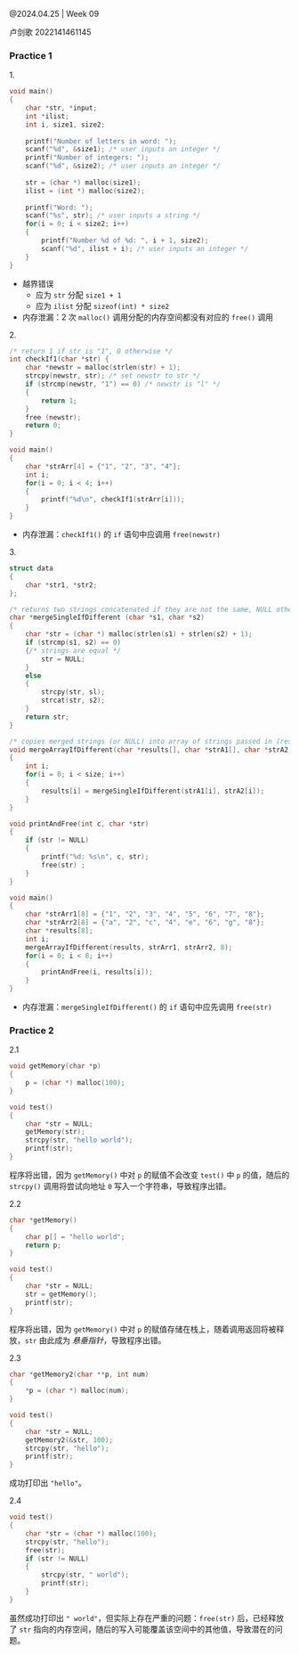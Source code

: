 @2024.04.25 | Week 09

卢剑歌 2022141461145

### Practice 1

1\.

```c
void main()
{
	char *str, *input;
	int *ilist;
	int i, size1, size2;
	
	printf("Number of letters in word: ");
	scanf("%d", &size1); /* user inputs an integer */
	printf("Number of integers: ");
	scanf("%d", &size2); /* user inputs an integer */
	
	str = (char *) malloc(size1);
	ilist = (int *) malloc(size2);
	
	printf("Word: ");
	scanf("%s", str); /* user inputs a string */
	for(i = 0; i < size2; i++)
	{
		printf("Number %d of %d: ", i + 1, size2);
		scanf("%d", ilist + i); /* user inputs an integer */
	}
}
```

- 越界错误
	- 应为 `str` 分配 `size1 + 1`
	- 应为 `ilist` 分配 `sizeof(int) * size2`
- 内存泄漏：2 次 `malloc()` 调用分配的内存空间都没有对应的 `free()` 调用

2\.

```c
/* return 1 if str is "1", 0 otherwise */
int checkIf1(char *str) {
	char *newstr = malloc(strlen(str) + 1);
	strcpy(newstr, str); /* set newstr to str */
	if (strcmp(newstr, "1") == 0) /* newstr is "l" */
	{
		return 1;
	}
	free (newstr);
	return 0;
}

void main()
{
	char *strArr[4] = {"1", "2", "3", "4"};
	int i;
	for(i = 0; i < 4; i++)
	{
		printf("%d\n", checkIf1(strArr[i]));
	}
}
```

- 内存泄漏：`checkIf1()` 的 `if` 语句中应调用 `free(newstr)`

3\.

```c
struct data 
{
	char *str1, *str2;
};

/* returns two strings concatenated if they are not the same, NULL otherwise */
char *mergeSingleIfDifferent (char *s1, char *s2)
{
	char *str = (char *) malloc(strlen(s1) + strlen(s2) + 1);
	if (strcmp(s1, s2) == 0)
	{/* strings are equal */
		str = NULL;
	}
	else
	{
		strcpy(str, sl);
		strcat(str, s2);
	}
	return str;
}

/* copies merged strings (or NULL) into array of strings passed in (results) */
void mergeArrayIfDifferent(char *results[], char *strA1[], char *strA2[], int size)
{
	int i;
	for(i = 0; i < size; i++)
	{
		results[i] = mergeSingleIfDifferent(strA1[i], strA2[i]);
	}
}

void printAndFree(int c, char *str)
{
	if (str != NULL)
	{
		printf("%d: %s\n", c, str);
		free(str) ;
	}
}

void main()
{
	char *strArr1[8] = {"1", "2", "3", "4", "5", "6", "7", "8"};
	char *strArr2[8] = {"a", "2", "c", "4", "e", "6", "g", "8"};
	char *results[8];
	int i;
	mergeArrayIfDifferent(results, strArr1, strArr2, 8);
	for(i = 0; i < 8; i++)
	{
		printAndFree(i, results[i]);
	}
}
```

- 内存泄漏：`mergeSingleIfDifferent()` 的 `if` 语句中应先调用 `free(str)`

### Practice 2

2.1

```c
void getMemory(char *p)
{
	p = (char *) malloc(100);
}

void test()
{
	char *str = NULL;
	getMemory(str);
	strcpy(str, "hello world");
	printf(str);
}
```

程序将出错，因为 `getMemory()` 中对 `p` 的赋值不会改变 `test()` 中 `p` 的值，随后的 `strcpy()` 调用将尝试向地址 `0` 写入一个字符串，导致程序出错。

2.2

```c
char *getMemory()
{
	char p[] = "hello world";
	return p;
}

void test()
{
	char *str = NULL;
	str = getMemory();
	printf(str);
}
```

程序将出错，因为 `getMemory()` 中对 `p` 的赋值存储在栈上，随着调用返回将被释放，`str` 由此成为 *悬垂指针*，导致程序出错。

2.3

```c
char *getMemory2(char **p, int num)
{
	*p = (char *) malloc(num);
}

void test()
{
	char *str = NULL;
	getMemory2(&str, 100);
	strcpy(str, "hello");
	printf(str);
}
```

成功打印出 `"hello"`。

2.4

```c
void test()
{
	char *str = (char *) malloc(100);
	strcpy(str, "hello");
	free(str);
	if (str != NULL)
	{
		strcpy(str, " world");
		printf(str);
	}
}
```

虽然成功打印出 `" world"`，但实际上存在严重的问题：`free(str)` 后，已经释放了 `str` 指向的内存空间，随后的写入可能覆盖该空间中的其他值，导致潜在的问题。